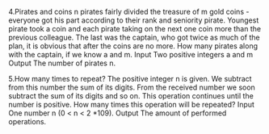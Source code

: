 4.Pirates and coins
n pirates fairly divided the treasure of m gold coins - everyone got his part according to their rank and seniority pirate. Youngest pirate took a coin and each pirate taking on the next one coin more than the previous colleague. The last was the captain, who got twice as much of the plan, it is obvious that after the coins are no more.
How many pirates along with the captain, if we know a and m. 
Input
Two positive integers a and m 
Output
The number of pirates n.






5.How many times to repeat?
The positive integer n is given. We subtract from this number the sum of its digits. From the received number we soon subtract the sum of its digits and so on. This operation continues until the number is positive. How many times this operation will be repeated?
Input
One number n (0 < n < 2 *109).
Output
The amount of performed operations.
